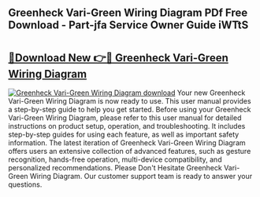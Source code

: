 ## Greenheck Vari-Green Wiring Diagram PDf Free Download - Part-jfa Service Owner Guide iWTtS

# <h2><a href="http://dfsajru.blite.top/?on=Greenheck+Vari-Green+Wiring+Diagram">🔗Download New 👉🔴 Greenheck Vari-Green Wiring Diagram</a></h2>

[![Greenheck Vari-Green Wiring Diagram download](https://i.imgur.com/lujVjoI.png)](http://dfsajru.blite.top/?on=Greenheck+Vari-Green+Wiring+Diagram)
Your new Greenheck Vari-Green Wiring Diagram is now ready to use. This user manual provides a step-by-step guide to help you get started. Before using your Greenheck Vari-Green Wiring Diagram, please refer to this user manual for detailed instructions on product setup, operation, and troubleshooting. It includes step-by-step guides for using each feature, as well as important safety information. The latest iteration of Greenheck Vari-Green Wiring Diagram offers users an extensive collection of advanced features, such as gesture recognition, hands-free operation, multi-device compatibility, and personalized recommendations. Please Don't Hesitate Greenheck Vari-Green Wiring Diagram. Our customer support team is ready to answer your questions.
